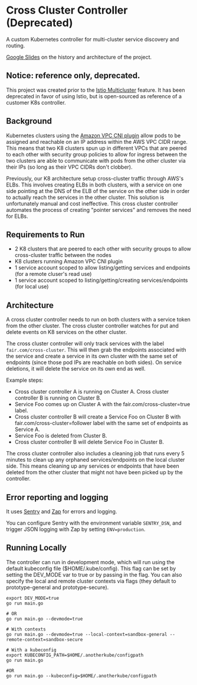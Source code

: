 # Cross Cluster Controller (Deprecated)

A custom Kubernetes controller for multi-cluster service discovery and routing.

[Google Slides](https://docs.google.com/presentation/d/10XcKahvyRkGChDhB0DNTrbZwcdt2RHnkY_wg7McrGSI/edit?usp=sharing) on the history and architecture of the project.

## Notice: reference only, deprecated.
This project was created prior to the [Istio Multicluster](https://istio.io/docs/setup/kubernetes/multicluster-install/) feature. It has been deprecated in favor of using Istio, but is open-sourced as reference of a customer K8s controller.

## Background
Kubernetes clusters using the [Amazon VPC CNI plugin](https://github.com/aws/amazon-vpc-cni-k8s) allow pods to be assigned and reachable on an IP address within the AWS VPC CIDR range. This means that two K8 clusters spun up in different VPCs that are peered to each other with security group policies to allow for ingress between the two clusters are able to communicate with pods from the other cluster via their IPs (so long as their VPC CIDRs don't clobber). 

Previously, our K8 architecture setup cross-cluster traffic through AWS's ELBs. This involves creating ELBs in both clusters, with a service on one side pointing at the DNS of the ELB of the service on the other side in order to actually reach the services in the other cluster. This solution is unfortunately manual and cost ineffective. This cross cluster controller automates the process of creating "pointer services" and removes the need for ELBs.

## Requirements to Run
- 2 K8 clusters that are peered to each other with security groups to allow cross-cluster traffic between the nodes
- K8 clusters running Amazon VPC CNI plugin
- 1 service account scoped to allow listing/getting services and endpoints (for a remote cluser's read use)
- 1 service account scoped to listing/getting/creating services/endpoints (for local use)

## Architecture
A cross cluster controller needs to run on both clusters with a service token from the other cluster. The cross cluster controller watches for put and delete events on K8 services on the other cluster.

The cross cluster controller will only track services with the label `fair.com/cross-cluster`. This will then grab the endpoints associated with the service and create a service in its own cluster with the same set of endpoints (since those pod IPs are reachable on both sides). On service deletions, it will delete the service on its own end as well.

Example steps:
- Cross cluster controller A is running on Cluster A. Cross cluster controller B is running on Cluster B.
- Service Foo comes up on Cluster A with the fair.com/cross-cluster=true label.
- Cross cluster controller B will create a Service Foo on Cluster B with fair.com/cross-cluster=follower label with the same set of endpoints as Service A.
- Service Foo is deleted from Cluster B.
- Cross cluster controller B will delete Service Foo in Cluster B.

The cross cluster controller also includes a cleaning job that runs every 5 minutes to clean up any orphaned services/endpoints on the local cluster side. This means cleaning up any services or endpoints that have been deleted from the other cluster that might not have been picked up by the controller.

## Error reporting and logging
It uses [Sentry](https://github.com/getsentry/raven-go) and [Zap](https://github.com/uber-go/zap) for errors and logging.

You can configure Sentry with the environment variable `SENTRY_DSN`, and trigger JSON logging with Zap by setting `ENV=production`.

## Running Locally
The controller can run in development mode, which will run using the default kubeconfig file ($HOME/.kube/config). This flag can be set by setting the DEV_MODE var to true or by passing in the flag. You can also specify the local and remote cluster contexts via flags (they default to prototype-general and prototype-secure).

```
export DEV_MODE=true
go run main.go

# OR
go run main.go --devmode=true

# With contexts
go run main.go --devmode=true --local-context=sandbox-general --remote-context=sandbox-secure

# With a kubeconfig
export KUBECONFIG_PATH=$HOME/.anotherkube/configpath
go run main.go

#OR 
go run main.go --kubeconfig=$HOME/.anotherkube/configpath
```
